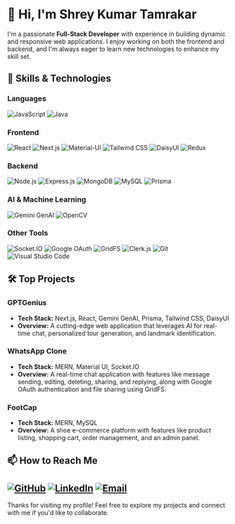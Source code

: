 # 👋 Hi, I'm Shrey Kumar Tamrakar

I'm a passionate **Full-Stack Developer** with experience in building dynamic and responsive web applications. I enjoy working on both the frontend and backend, and I'm always eager to learn new technologies to enhance my skill set.


## 🚀 Skills & Technologies

### Languages
![JavaScript](https://img.shields.io/badge/-JavaScript-F7DF1E?style=for-the-badge&logo=javascript&logoColor=black)
![Java](https://img.shields.io/badge/-Java-007396?style=for-the-badge&logo=java&logoColor=white)

### Frontend
 ![React](https://img.shields.io/badge/-React-61DAFB?style=for-the-badge&logo=react&logoColor=white)
 ![Next.js](https://img.shields.io/badge/-Next.js-000000?style=for-the-badge&logo=next.js&logoColor=white)
 ![Material-UI](https://img.shields.io/badge/-Material--UI-0081CB?style=for-the-badge&logo=material-ui&logoColor=white)
 ![Tailwind CSS](https://img.shields.io/badge/-Tailwind_CSS-38B2AC?style=for-the-badge&logo=tailwind-css&logoColor=white)
 ![DaisyUI](https://img.shields.io/badge/-DaisyUI-5A67D8?style=for-the-badge&logo=daisyui&logoColor=white)
 ![Redux](https://img.shields.io/badge/-Redux-764ABC?style=for-the-badge&logo=redux&logoColor=white)

### Backend
 ![Node.js](https://img.shields.io/badge/-Node.js-339933?style=for-the-badge&logo=node.js&logoColor=white)
 ![Express.js](https://img.shields.io/badge/-Express.js-000000?style=for-the-badge&logo=express&logoColor=white)
 ![MongoDB](https://img.shields.io/badge/-MongoDB-47A248?style=for-the-badge&logo=mongodb&logoColor=white)
 ![MySQL](https://img.shields.io/badge/-MySQL-4479A1?style=for-the-badge&logo=mysql&logoColor=white)
 ![Prisma](https://img.shields.io/badge/-Prisma-2D3748?style=for-the-badge&logo=prisma&logoColor=white)

### AI & Machine Learning
 ![Gemini GenAI](https://img.shields.io/badge/-Gemini_GenAI-4285F4?style=for-the-badge&logo=google&logoColor=white)
 ![OpenCV](https://img.shields.io/badge/-OpenCV-5C3EE8?style=for-the-badge&logo=opencv&logoColor=white)

### Other Tools
 ![Socket.IO](https://img.shields.io/badge/-Socket.IO-010101?style=for-the-badge&logo=socket.io&logoColor=white)
 ![Google OAuth](https://img.shields.io/badge/-Google_OAuth-4285F4?style=for-the-badge&logo=google&logoColor=white)
 ![GridFS](https://img.shields.io/badge/-GridFS-47A248?style=for-the-badge&logo=mongodb&logoColor=white)
 ![Clerk.js](https://img.shields.io/badge/-Clerk.js-7D4698?style=for-the-badge&logo=clerk&logoColor=white)
 ![Git](https://img.shields.io/badge/-Git-F05032?style=for-the-badge&logo=git&logoColor=white)
 ![Visual Studio Code](https://img.shields.io/badge/-VS_Code-007ACC?style=for-the-badge&logo=visual-studio-code&logoColor=white)


## 🛠️ Top Projects

### GPTGenius
- **Tech Stack:** Next.js, React, Gemini GenAI, Prisma, Tailwind CSS, DaisyUI
- **Overview:** A cutting-edge web application that leverages AI for real-time chat, personalized tour generation, and landmark identification.

### WhatsApp Clone
- **Tech Stack:** MERN, Material UI, Socket.IO
- **Overview:** A real-time chat application with features like message sending, editing, deleting, sharing, and replying, along with Google OAuth authentication and file sharing using GridFS.

### FootCap
- **Tech Stack:** MERN, MySQL
- **Overview:** A shoe e-commerce platform with features like product listing, shopping cart, order management, and an admin panel.

## 📫 How to Reach Me

[![GitHub](https://img.shields.io/badge/-GitHub-181717?style=for-the-badge&logo=github&logoColor=white)](https://github.com/Shreykumar1)
[![LinkedIn](https://img.shields.io/badge/-LinkedIn-0A66C2?style=for-the-badge&logo=linkedin&logoColor=white)](https://linkedin.com/in/shreykumar15)
[![Email](https://img.shields.io/badge/-Email-D14836?style=for-the-badge&logo=gmail&logoColor=white)](mailto:shreykumar191@gmail.com)
---

Thanks for visiting my profile! Feel free to explore my projects and connect with me if you'd like to collaborate.
